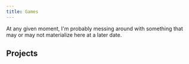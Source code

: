 ```yaml
---
title: Games
---
```


At any given moment, I'm probably messing around with something that may or may not materialize here at a later date.

## Projects ##

